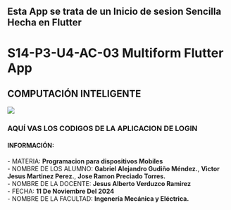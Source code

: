 ## Esta App se trata de un Inicio de sesion Sencilla Hecha en Flutter
# S14-P3-U4-AC-03 Multiform Flutter App #
## COMPUTACIÓN INTELIGENTE
![](https://portal.ucol.mx/content/micrositios/188/image/Escudo2021/Dos_lineas_Izq/UdeC_2L%20izq_Negro.png)
<h3>AQUÍ VAS LOS CODIGOS DE LA APLICACION DE LOGIN</h1>
<h4>INFORMACIÓN:</h4>
  - MATERIA: <b>Programacion para dispositivos Mobiles</b><br>
  - NOMBRE DE LOS ALUMNO: <b>Gabriel Alejandro Gudiño Méndez.</b>, <b>Victor Jesus Martinez Perez.</b>, <b>Jose Ramon Preciado Torres.</b><br>
  - NOMBRE DE LA DOCENTE: <b>Jesus Alberto Verduzco Ramirez</b><br>
  - FECHA: <b>11 De Noviembre Del 2024</b><br>
  - NOMBRE DE LA FACULTAD: <b>Ingenería Mecánica y Eléctrica.</b>
